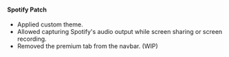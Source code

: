 #### Spotify Patch

- Applied custom theme.
- Allowed capturing Spotify's audio output while screen sharing or screen recording.
- Removed the premium tab from the navbar. (WIP)
